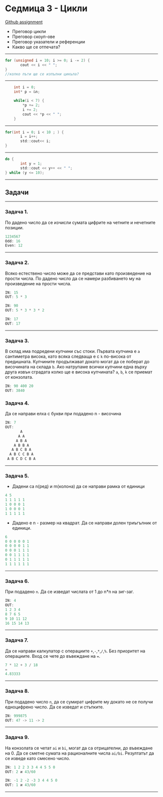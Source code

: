 # Седмица 3 - Цикли

[Github assignment](https://classroom.github.com/a/GFnwe2jS)

- Преговор цикли
- Преговор скоуп-ове
- Преговор указатели и референции
- Какво ще се отпечата?

---

```c
for (unsigned i = 10; i >= 0; i -= 2) {
       cout << i << " ";
}
//колко пъти ще се изпълни цикъла?
```

---

```c
    int i = 0;
    int* p = &n;

    while(i < 7) {
        *p += 2;
        i += 2;
        cout << *p << " ";
    }
```

---

```c
for(int i = 0; i < 10 ; ) {
       i = i++;
       std::cout<< i;
}
```

---

```c
do {
       int y = 1;
       std::cout << y++ << " ";
} while (y <= 10);
```

---

## Задачи

---

### Задача 1.

По дадено число да се изчисли сумата цифрите на четните и нечетните позиции.

```c
1234567
Odd: 16
Even: 12
```

---

### Задача 2.

Всяко естествено число може да се представи като произведение на прости числа.
По дадено число да се намери разбиването му на произведение на прости числа.

```c
IN: 15
OUT: 5 * 3
```

```c
IN: 90
OUT: 5 * 3 * 3 * 2
```

```c
IN: 17
OUT: 17
```

---

### Задача 3.

В склад има подредени купчини със стоки. Първата купчина е `a` сантиметра висока, като всяка следваща е с `k` по-висока от предишната. Купчините продължават докато могат да се поберат до височината на склада `b`. Ако натрупаме всички купчини една върху друга извън сградата колко ще е висока купчината? `a`, `b`, `k` се приемат от конзолата.

```c
IN: 90 400 20
OUT: 3840
```

### Задача 4.

Да се направи елха с букви при подадено n - височина

```c
IN: 7
OUT:
       A
      A A
     A B A
    A B B A
   A B C B A
  A B C C B A
 A B C D C B A
```

---

### Задача 5.

- Дадени са n(ред) и m(колона) да се направи рамка от единици

```c
4 5
1 1 1 1 1
1 0 0 0 1
1 0 0 0 1
1 1 1 1 1
```

- Дадено е n - размер на квадрат. Да се направи долен триъгълник от единици.

```c
6
0 0 0 0 0 1
0 0 0 0 1 1
0 0 0 1 1 1
0 0 1 1 1 1
0 1 1 1 1 1
1 1 1 1 1 1
```

---

### Задача 6.

При подадено `n`. Да се изведат числата от 1 до n\*n на зиг-заг.

```c
IN: 4
OUT:
1 2 3 4
8 7 6 5
9 10 11 12
16 15 14 13
```

---

### Задача 7.

Да се направи калкулатор с операциите `+`,`-`,`*`,`/`,`%`. Без приоритет на операциите. Вход се чете до въвеждане на `=`.

```c
7 * 12 + 3 / 18
=
4.83333
```

---

### Задача 8.

При подадено число `n`, да се сумират цифрите му докато не се получи едноцифрено число. Да се изведат и стъпките.

```c
IN: 999875
OUT: 47 -> 11 -> 2
```

---

### Задача 9.

На конзолата се четат `ai` и `bi`, могат да са отрицателни, до въвеждане на 0. Да се сметне сумата на рационалните числа `ai/bi`. Резултатът да се изведе като смесено число.

```c
IN: 1 2 2 3 3 4 4 5 5 0
OUT: 2 и 43/60
```

```c
IN: -1 2 -2 -3 3 4 4 5 0
OUT: 1 и 43/60
```

---
